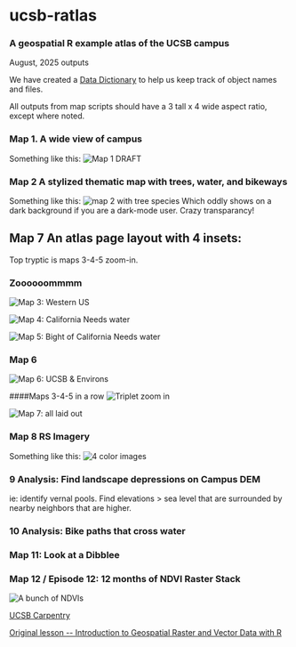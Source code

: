 

# ucsb-ratlas
### A geospatial R example atlas of the UCSB campus

August, 2025 outputs

We have created a [Data Dictionary](datadictionary.md) to help us keep
track of object names and files.


All outputs from map scripts should have a 3 tall x 4 wide 
aspect ratio, except where noted.

### Map 1. A wide view of campus 
Something like this:
![Map 1 DRAFT](/final_output/map_01.png "Map 1")

### Map 2 A stylized thematic map with trees, water, and bikeways
Something like this:
![map 2 with tree species](/final_output/map_02.png "Map 2 Trees and Torches")
Which oddly shows on a dark background if you are a dark-mode user. Crazy transparancy!

## Map 7 An atlas page layout with 4 insets:
Top tryptic is maps 3-4-5 zoom-in.

### Zoooooommmm
![Map 3: Western US](/final_output/map_03.png "Map 3")

![Map 4: California](/final_output/map_04.png "Map 4")
Needs water

![Map 5: Bight of California](/final_output/map_05.png "Map 5")
Needs water

### Map 6
![Map 6: UCSB & Environs](/final_output/map_06.png "Map 6")


####Maps 3-4-5 in a row
![Triplet zoom in](/final_output/map7_row_1.png "Zoom in")

![Map 7: all laid out](/final_output/map_07.png "Map 5")


### Map 8 RS Imagery
Something like this:
![4 color images](readme_images/map_08.png "Map 8: 4 PlanetScopes")



### 9 Analysis: Find landscape depressions on Campus DEM
ie: identify vernal pools.
Find elevations > sea level that are surrounded by nearby neighbors that are higher.

### 10 Analysis: Bike paths that cross water

### Map 11: Look at a Dibblee

### Map 12  / Episode 12: 12 months of NDVI Raster Stack
![A bunch of NDVIs](final_output/map_12.png "Map 12: A stack of NDVIs")


[UCSB Carpentry](https://ucsbcarpentry.github.io)

[Original lesson -- Introduction to Geospatial Raster and Vector Data
with R](https://datacarpentry.org/r-raster-vector-geospatial/)
